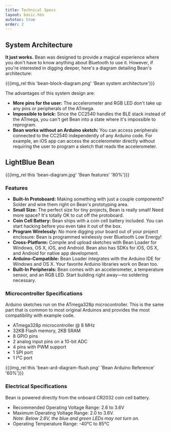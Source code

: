 ```yaml
---
title: Technical Specs
layout: basic.hbs
autotoc: true
order: 2
---
```


## System Architecture

**It just works.** Bean was designed to provide a magical experience where you don't have to know anything about Bluetooth to use it. However, if you're interested in digging deeper, here's a diagram detailing Bean's architecture:

{{{img_rel this 'bean-block-diagram.png' 'Bean system architecture'}}}

The advantages of this system design are:
* **More pins for the user:** The accelerometer and RGB LED don't take up any pins or peripherals of the ATmega.
* **Impossible to brick:** Since the CC2540 handles the BLE stack instead of the ATmega, you can't get Bean into a state where it's impossible to reprogram.
* **Bean works without an Arduino sketch:** You can access peripherals connected to the CC2540 independently of any Arduino code. For example, an iOS app can access the accelerometer directly without requiring the user to program a sketch that reads the accelerometer.

## LightBlue Bean

{{{img_rel this 'bean-diagram.jpg' 'Bean features' '80%'}}}

### Features

* __Built-In Protoboard:__ Making something with just a couple components? Solder and wire them right on Bean's prototyping area.
* __Small Size:__ The perfect size for tiny projects, Bean is really small! Need more space? It's totally OK to cut off the protoboard.
* __Coin Cell Battery:__ Bean ships with a coin cell battery included. You can start hacking before you even take it out of the box.
* __Program Wirelessly:__ No more digging your board out of your project enclosure: Bean is programmed wirelessly over Bluetooth Low Energy!
* __Cross-Platform:__ Compile and upload sketches with Bean Loader for Windows, OS X, iOS, and Android. Bean also has SDKs for iOS, OS X, and Android for native app development.
* __Arduino-Compatible:__ Bean Loader integrates with the Arduino IDE for Windows and OS X. Your favorite Arduino libraries work on Bean too.
* __Built-In Peripherals:__ Bean comes with an accelerometer, a temperature sensor, and an RGB LED. Start building right away—no soldering necessary.

### Microcontroller Specifications

Arduino sketches run on the ATmega328p microcontroller. This is the same part that is common to most original Arduinos and provides the most compatibility with example code.

* ATmega328p microcontroller @ 8 MHz
* 32KB Flash memory, 2KB SRAM
* 8 GPIO pins
* 2 analog input pins on a 10-bit ADC
* 4 pins with PWM support
* 1 SPI port
* 1 I²C port

{{{img_rel this 'bean-ard-diagram-flush.png' 'Bean Arduino Reference' '60%'}}}

### Electrical Specifications

Bean is powered directly from the onboard CR2032 coin cell battery.

* Recommended Operating Voltage Range: 2.6 to 3.6V
* Maximum Operating Voltage Range: 2.0 to 3.6V.  
  *Note: Below 2.6V, the blue and green LEDs may not turn on.*
* Operating Temperature Range: -40°C to 85°C

